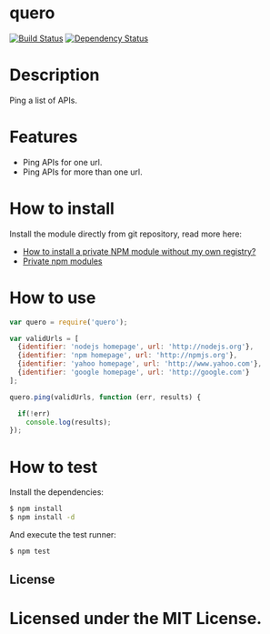 quero
=====
[![Build Status](https://travis-ci.org/muhammadghazali/quero.png?branch=master)](https://travis-ci.org/muhammadghazali/quero)
[![Dependency Status](https://gemnasium.com/muhammadghazali/quero.png)](https://gemnasium.com/muhammadghazali/quero)

# Description

Ping a list of APIs.

# Features

* Ping APIs for one url.
* Ping APIs for more than one url.

# How to install
Install the module directly from git repository, read more here:

* [How to install a private NPM module without my own registry?](http://stackoverflow.com/questions/10386310/how-to-install-a-private-npm-module-without-my-own-registry)
* [Private npm modules](http://debuggable.com/posts/private-npm-modules:4e68cc7d-1ac4-42d9-995a-343dcbdd56cb)

# How to use

```javascript
var quero = require('quero');

var validUrls = [
  {identifier: 'nodejs homepage', url: 'http://nodejs.org'},
  {identifier: 'npm homepage', url: 'http://npmjs.org'},
  {identifier: 'yahoo homepage', url: 'http://www.yahoo.com'},
  {identifier: 'google homepage', url: 'http://google.com'}
];

quero.ping(validUrls, function (err, results) {

  if(!err)
    console.log(results);
});
```

# How to test

Install the dependencies:

```sh
$ npm install
$ npm install -d
```
And execute the test runner:

```sh
$ npm test
```

## License

Licensed under the MIT License.
=======
